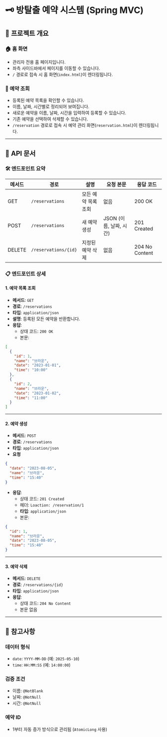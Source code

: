 # 🗝 방탈출 예약 시스템 (Spring MVC)

## 🎯 프로젝트 개요

### 🏠 홈 화면
- 관리자 전용 홈 페이지입니다.
- 좌측 사이드바에서 페이지를 이동할 수 있습니다.
- `/` 경로로 접속 시 홈 화면(`index.html`)이 렌더링됩니다.

### 📅 예약 조회
- 등록된 예약 목록을 확인할 수 있습니다.
- 이름, 날짜, 시간별로 정리되어 보여집니다.
- 새로운 예약을 이름, 날짜, 시간을 입력하여 등록할 수 있습니다.
- 기존 예약을 선택하여 삭제할 수 있습니다.
- `/reservation` 경로로 접속 시 예약 관리 화면(`reservation.html`)이 렌더링됩니다.

---

## 📜 API 문서
### 🛠 엔드포인트 요약

| 메서드 | 경로                | 설명                 | 요청 본문               | 응답 코드        |
|--------|---------------------|----------------------|-------------------------|------------------|
| GET    | `/reservations`     | 모든 예약 목록 조회   | 없음                    | 200 OK           |
| POST   | `/reservations`     | 새 예약 생성         | JSON (이름, 날짜, 시간) | 201 Created      |
| DELETE | `/reservations/{id}`| 지정된 예약 삭제     | 없음                    | 204 No Content   |


### 📋 엔드포인트 상세

#### 1. 예약 목록 조회

- **메서드**: `GET`
- **경로**: `/reservations`
- **타입**: `application/json`
- **설명**: 등록된 모든 예약을 반환합니다.
- **응답**:
    - 상태 코드: `200 OK`
    - 본문:
```json
[
  {
    "id": 1,
    "name": "브라운",
    "date": "2023-01-01",
    "time": "10:00"
  },
  {
    "id": 2,
    "name": "브라운",
    "date": "2023-01-02",
    "time": "11:00"
  }
]
```
---
#### 2. 예약 생성

- **메서드**: `POST`
- **경로**: `/reservations`
- **타입**: `application/json`
- **요청**
```json
{
  "date": "2023-08-05",
  "name": "브라운",
  "time": "15:40"
}
```
- **응답**:
    - 상태 코드: `201 Created`
    - 헤더: `Loaction: /reservation/1`
    - **타입**: `application/json`
    - 본문:
```json
{
  "id": 1,
  "name": "브라운",
  "date": "2023-08-05",
  "time": "15:40"
}
```
---
#### 3. 예약 삭제

- **메서드**: `DELETE`
- **경로**: `/reservations/{id}`
- **타입**: `application/json`
- **응답**:
  - 상태 코드: `204 No Content`
  - 본문 없음

---
## 📝 참고사항

### 데이터 형식
- `date`: `YYYY-MM-DD` (예: `2025-05-10`)
- `time`: `HH:MM:SS` (예: `14:00:00`)

### 검증 조건
- 이름: `@NotBlank`
- 날짜: `@NotNull`
- 시간: `@NotNull`

### 예약 ID
- 1부터 자동 증가 방식으로 관리됨 (`AtomicLong` 사용)

